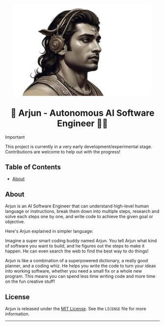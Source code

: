 <p align="center">
  <img align="center" src="assets/Arjun.png" alt="Arjun Logo" width="450" >
</p>

<h1 align="center">🚀 Arjun - Autonomous AI Software Engineer 👩‍💻</h1>


> [!IMPORTANT]  
> This project is currently in a very early development/experimental stage. Contributions are welcome to help out with the progress!

## Table of Contents

- [About](#about)


## About
Arjun is an AI Software Engineer that can understand high-level human language or instructions, break them down into multiple steps, research and solve each steps one by one, and write code to achieve the given goal or objective.

Here's Arjun explained in simpler language:

Imagine a super smart coding buddy named Arjun. You tell Arjun what kind of software you want to build, and he figures out the steps to make it happen. He can even search the web to find the best way to do things!

Arjun is like a combination of a superpowered dictionary, a really good planner, and a coding whiz. He helps you write the code to turn your ideas into working software,  whether you need a small fix or a whole new program.  This means you can spend less time writing code and more time on the fun creative stuff!



## License

Arjun is released under the [MIT License](https://opensource.org/licenses/MIT). See the `LICENSE` file for more information.

---
